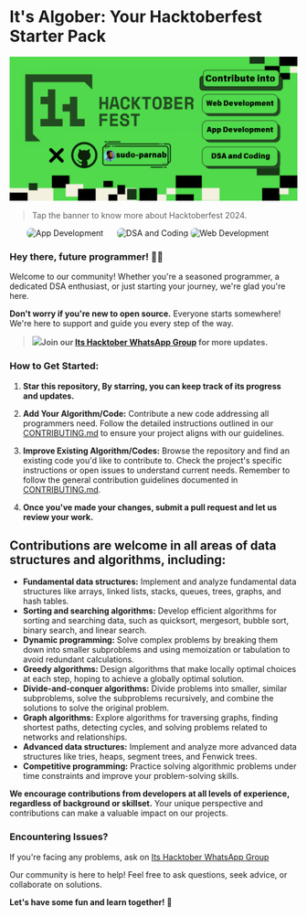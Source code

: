 # **It's Algober: Your Hacktoberfest Starter Pack**

<a href="https://hacktoberfest.com/" ><img src="Its-hacktober Banner.png" ></a>

> Tap the banner to know more about Hacktoberfest 2024.

<div align="center">
  <a href="https://github.com/sudo-parnab/Its-apptober" style="text-decoration: none; margin-right: 20px;">
    <img src="https://img.shields.io/badge/App%20Development-%2350D94C?style=for-the-badge&logo=app&logoColor=white" alt="App Development" style="border-radius: 7px;">
  </a>
   <a href="https://github.com/sudo-parnab/Its-algober" style="text-decoration: none;">
    <img src="https://img.shields.io/badge/DSA%20and%20Coding-%23234B21?style=for-the-badge&logo=code&logoColor=white" alt="DSA and Coding" style="border-radius: 7px;">
  </a>
   <a href="https://github.com/sudo-parnab/Its-webtober" style="text-decoration: none; margin-right: 20px;">
    <img src="https://img.shields.io/badge/Web%20Development-%2350D94C?style=for-the-badge&logo=web&logoColor=white" alt="Web Development" style="border-radius: 7px;">
  </a>
</div>

### Hey there, future programmer! 👨‍💻

Welcome to our community! Whether you're a seasoned programmer, a dedicated DSA enthusiast, or just starting your journey, we're glad you're here.

**Don't worry if you're new to open source.** Everyone starts somewhere! We're here to support and guide you every step of the way. 

>  <a href="https://chat.whatsapp.com/HfqDn52yy6l8T2d6fL0hKU" ></a><img src="https://logos-world.net/wp-content/uploads/2020/05/Logo-WhatsApp.png" width="22px" >**Join our [Its Hacktober WhatsApp Group](https://chat.whatsapp.com/HfqDn52yy6l8T2d6fL0hKU) for more updates.**</a>

### **How to Get Started:**

1. **Star this repository, By starring, you can keep track of its progress and updates.**
   
2. **Add Your Algorithm/Code:** Contribute a new code addressing all programmers need. Follow the detailed instructions outlined in our [CONTRIBUTING.md](CONTRIBUTING.md) to ensure your project aligns with our guidelines.

3. **Improve Existing Algorithm/Codes:**  Browse the repository and find an existing code you'd like to contribute to. Check the project's specific instructions or open issues to understand current needs. Remember to follow the general contribution guidelines documented in [CONTRIBUTING.md](CONTRIBUTING.md).

4. **Once you've made your changes, submit a pull request and let us review your work.**

## **Contributions are welcome in all areas of data structures and algorithms, including:**

* **Fundamental data structures:** Implement and analyze fundamental data structures like arrays, linked lists, stacks, queues, trees, graphs, and hash tables.
* **Sorting and searching algorithms:** Develop efficient algorithms for sorting and searching data, such as quicksort, mergesort, bubble sort, binary search, and linear search.
* **Dynamic programming:** Solve complex problems by breaking them down into smaller subproblems and using memoization or tabulation to avoid redundant calculations.
* **Greedy algorithms:** Design algorithms that make locally optimal choices at each step, hoping to achieve a globally optimal solution.
* **Divide-and-conquer algorithms:** Divide problems into smaller, similar subproblems, solve the subproblems recursively, and combine the solutions to solve the original problem.
* **Graph algorithms:** Explore algorithms for traversing graphs, finding shortest paths, detecting cycles, and solving problems related to networks and relationships.
* **Advanced data structures:** Implement and analyze more advanced data structures like tries, heaps, segment trees, and Fenwick trees.
* **Competitive programming:** Practice solving algorithmic problems under time constraints and improve your problem-solving skills.

**We encourage contributions from developers at all levels of experience, regardless of background or skillset.** Your unique perspective and contributions can make a valuable impact on our projects.

### **Encountering Issues?**

If you're facing any problems, ask on [Its Hacktober WhatsApp Group](https://chat.whatsapp.com/HfqDn52yy6l8T2d6fL0hKU)

Our community is here to help! Feel free to ask questions, seek advice, or collaborate on solutions.

**Let's have some fun and learn together!** 🎉

